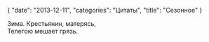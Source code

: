 {
   "date": "2013-12-11",
   "categories": "Цитаты",
   "title": "Сезонное"
}

Зима. Крестьянин, матерясь,  
Телегою мешает грязь.
